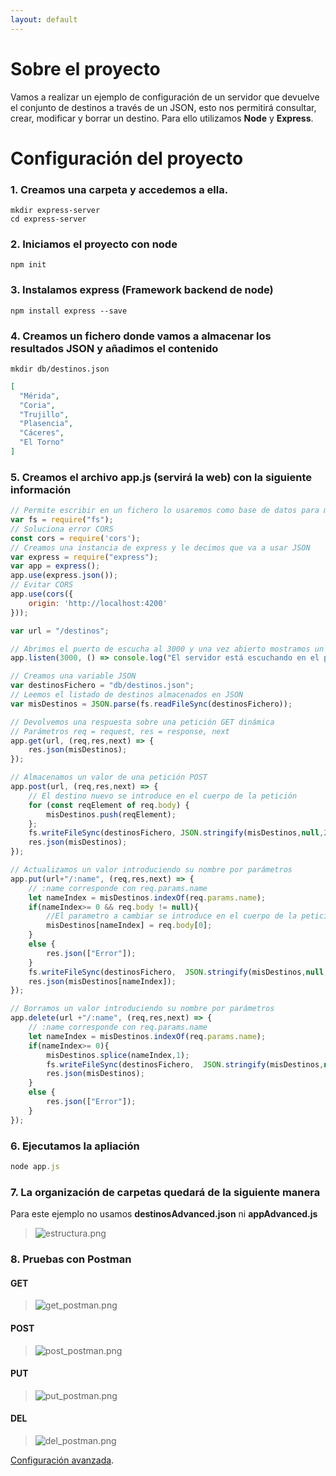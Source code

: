 ```yaml
---
layout: default
---
```


# Sobre el proyecto

Vamos a realizar un ejemplo de configuración de un servidor que devuelve el conjunto de destinos a través de un JSON, esto nos permitirá consultar, crear, modificar y borrar un destino.
Para ello utilizamos **Node** y **Express**.

# Configuración del proyecto

### 1. Creamos una carpeta y accedemos a ella.
```
mkdir express-server
cd express-server
```

### 2. Iniciamos el proyecto con node
```
npm init
```
### 3. Instalamos express (Framework backend de node)
```
npm install express --save
```
### 4. Creamos un fichero donde vamos a almacenar los resultados JSON y añadimos el contenido
```
mkdir db/destinos.json
```
```json
[
  "Mérida",
  "Coria",
  "Trujillo",
  "Plasencia",
  "Cáceres",
  "El Torno"
]

```

### 5. Creamos el archivo **app.js** (servirá la web) con la siguiente información

```js
// Permite escribir en un fichero lo usaremos como base de datos para mantener los cambios
var fs = require("fs");
// Soluciona error CORS
const cors = require('cors');
// Creamos una instancia de express y le decimos que va a usar JSON
var express = require("express");
var app = express();
app.use(express.json());
// Evitar CORS
app.use(cors({
    origin: 'http://localhost:4200'
}));

var url = "/destinos";

// Abrimos el puerto de escucha al 3000 y una vez abierto mostramos un mensaje.
app.listen(3000, () => console.log("El servidor está escuchando en el puerto 3000"));

// Creamos una variable JSON
var destinosFichero = "db/destinos.json";
// Leemos el listado de destinos almacenados en JSON
var misDestinos = JSON.parse(fs.readFileSync(destinosFichero));

// Devolvemos una respuesta sobre una petición GET dinámica
// Parámetros req = request, res = response, next
app.get(url, (req,res,next) => {
    res.json(misDestinos);
});

// Almacenamos un valor de una petición POST
app.post(url, (req,res,next) => {
    // El destino nuevo se introduce en el cuerpo de la petición
    for (const reqElement of req.body) {
        misDestinos.push(reqElement);
    };
    fs.writeFileSync(destinosFichero, JSON.stringify(misDestinos,null,2));
    res.json(misDestinos);
});

// Actualizamos un valor introduciendo su nombre por parámetros
app.put(url+"/:name", (req,res,next) => {
    // :name corresponde con req.params.name
    let nameIndex = misDestinos.indexOf(req.params.name);
    if(nameIndex>= 0 && req.body != null){
        //El parametro a cambiar se introduce en el cuerpo de la petición
        misDestinos[nameIndex] = req.body[0];
    }
    else {
        res.json(["Error"]);
    }
    fs.writeFileSync(destinosFichero,  JSON.stringify(misDestinos,null,2));
    res.json(misDestinos[nameIndex]);
});

// Borramos un valor introduciendo su nombre por parámetros
app.delete(url +"/:name", (req,res,next) => {
    // :name corresponde con req.params.name
    let nameIndex = misDestinos.indexOf(req.params.name);
    if(nameIndex>= 0){
        misDestinos.splice(nameIndex,1);
        fs.writeFileSync(destinosFichero,  JSON.stringify(misDestinos,null,2));
        res.json(misDestinos);
    }
    else {
        res.json(["Error"]);
    }
});
```

### 6. Ejecutamos la apliación

```js
node app.js
```

### 7. La organización de carpetas quedará de la siguiente manera
Para este ejemplo no usamos **destinosAdvanced.json** ni **appAdvanced.js**
> ![estructura.png](./assets/images/estructura.png)

### 8. Pruebas con Postman

#### GET
> ![get_postman.png](./assets/images/get_postman.png)
#### POST
> ![post_postman.png](./assets/images/post_postman.png)
#### PUT
> ![put_postman.png](./assets/images/put_postman.png)
#### DEL
> ![del_postman.png](./assets/images/del_postman.png)


[Configuración avanzada](./server_advance.html).